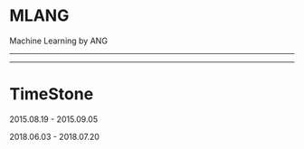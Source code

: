 # MLANG
Machine Learning by ANG

----



----

# TimeStone

2015.08.19 - 2015.09.05

2018.06.03 - 2018.07.20
